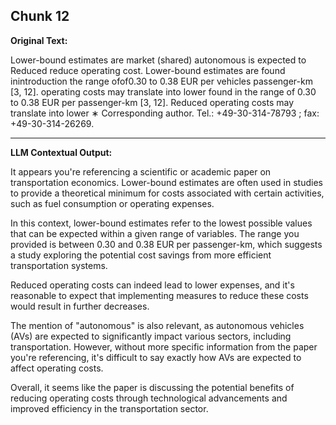 ## Chunk 12

**Original Text:**

Lower-bound estimates are
market
(shared)
autonomous
is expected
to Reduced
reduce operating
cost. Lower-bound
estimates
are
found inintroduction
the range ofof0.30
to 0.38
EUR per vehicles
passenger-km
[3, 12]. operating
costs
may translate
into lower
found in the range of 0.30 to 0.38 EUR per passenger-km [3, 12]. Reduced operating costs may translate into lower
∗ Corresponding author. Tel.: +49-30-314-78793 ; fax: +49-30-314-26269.

---

**LLM Contextual Output:**

It appears you're referencing a scientific or academic paper on transportation economics. Lower-bound estimates are often used in studies to provide a theoretical minimum for costs associated with certain activities, such as fuel consumption or operating expenses.

In this context, lower-bound estimates refer to the lowest possible values that can be expected within a given range of variables. The range you provided is between 0.30 and 0.38 EUR per passenger-km, which suggests a study exploring the potential cost savings from more efficient transportation systems.

Reduced operating costs can indeed lead to lower expenses, and it's reasonable to expect that implementing measures to reduce these costs would result in further decreases.

The mention of "autonomous" is also relevant, as autonomous vehicles (AVs) are expected to significantly impact various sectors, including transportation. However, without more specific information from the paper you're referencing, it's difficult to say exactly how AVs are expected to affect operating costs.

Overall, it seems like the paper is discussing the potential benefits of reducing operating costs through technological advancements and improved efficiency in the transportation sector.
